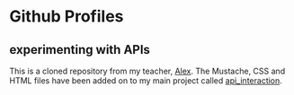 Github Profiles
===
experimenting with APIs
---

This is a cloned repository from my teacher, [Alex].
The Mustache, CSS and HTML files have been added on to my main project called [api_interaction].

[Alex]: https://github.com/alexmakers
[api_interaction]:https://github.com/loulai/api_interaction